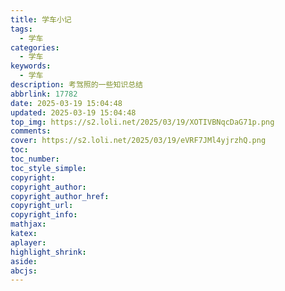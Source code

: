 ```yaml
---
title: 学车小记
tags:
  - 学车
categories:
  - 学车
keywords:
  - 学车
description: 考驾照的一些知识总结
abbrlink: 17782
date: 2025-03-19 15:04:48
updated: 2025-03-19 15:04:48
top_img: https://s2.loli.net/2025/03/19/XOTIVBNqcDaG71p.png
comments:
cover: https://s2.loli.net/2025/03/19/eVRF7JMl4yjrzhQ.png
toc:
toc_number:
toc_style_simple:
copyright:
copyright_author:
copyright_author_href:
copyright_url:
copyright_info:
mathjax:
katex:
aplayer:
highlight_shrink:
aside:
abcjs:
---
```

